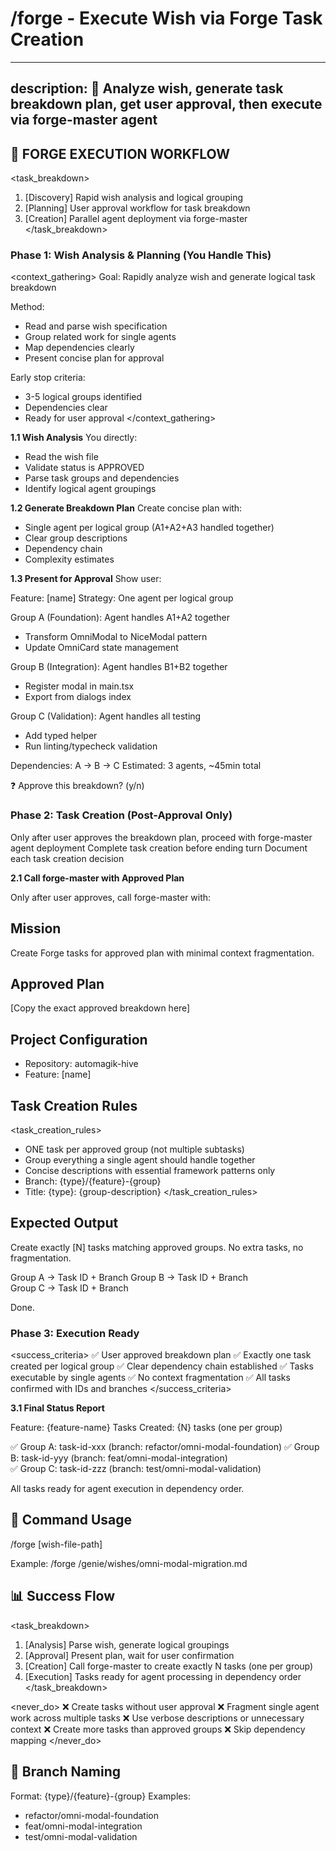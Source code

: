 # /forge - Execute Wish via Forge Task Creation

---
description: 🎯 Analyze wish, generate task breakdown plan, get user approval, then execute via forge-master agent
---

## 🚀 FORGE EXECUTION WORKFLOW

<task_breakdown>
1. [Discovery] Rapid wish analysis and logical grouping
2. [Planning] User approval workflow for task breakdown
3. [Creation] Parallel agent deployment via forge-master
</task_breakdown>

### Phase 1: Wish Analysis & Planning (You Handle This)

<context_gathering>
Goal: Rapidly analyze wish and generate logical task breakdown

Method:
- Read and parse wish specification
- Group related work for single agents
- Map dependencies clearly
- Present concise plan for approval

Early stop criteria:
- 3-5 logical groups identified
- Dependencies clear
- Ready for user approval
</context_gathering>

**1.1 Wish Analysis**
You directly:
- Read the wish file
- Validate status is APPROVED  
- Parse task groups and dependencies
- Identify logical agent groupings

**1.2 Generate Breakdown Plan**
Create concise plan with:
- Single agent per logical group (A1+A2+A3 handled together)
- Clear group descriptions
- Dependency chain
- Complexity estimates

**1.3 Present for Approval**
Show user:

Feature: [name]
Strategy: One agent per logical group

Group A (Foundation): Agent handles A1+A2 together
  - Transform OmniModal to NiceModal pattern
  - Update OmniCard state management

Group B (Integration): Agent handles B1+B2 together  
  - Register modal in main.tsx
  - Export from dialogs index

Group C (Validation): Agent handles all testing
  - Add typed helper
  - Run linting/typecheck validation

Dependencies: A → B → C
Estimated: 3 agents, ~45min total

❓ Approve this breakdown? (y/n)

### Phase 2: Task Creation (Post-Approval Only)

<persistence>
Only after user approves the breakdown plan, proceed with forge-master agent deployment
Complete task creation before ending turn
Document each task creation decision
</persistence>

**2.1 Call forge-master with Approved Plan**

Only after user approves, call forge-master with:

## Mission
Create Forge tasks for approved plan with minimal context fragmentation.

## Approved Plan
[Copy the exact approved breakdown here]

## Project Configuration  
- Repository: automagik-hive
- Feature: [name]

## Task Creation Rules

<task_creation_rules>
- ONE task per approved group (not multiple subtasks)
- Group everything a single agent should handle together
- Concise descriptions with essential framework patterns only
- Branch: {type}/{feature}-{group}
- Title: {type}: {group-description}
</task_creation_rules>

## Expected Output
Create exactly [N] tasks matching approved groups. No extra tasks, no fragmentation.

Group A → Task ID + Branch
Group B → Task ID + Branch  
Group C → Task ID + Branch

Done.

### Phase 3: Execution Ready

<success_criteria>
✅ User approved breakdown plan
✅ Exactly one task created per logical group
✅ Clear dependency chain established
✅ Tasks executable by single agents
✅ No context fragmentation
✅ All tasks confirmed with IDs and branches
</success_criteria>

**3.1 Final Status Report**

Feature: {feature-name}
Tasks Created: {N} tasks (one per group)

✅ Group A: task-id-xxx (branch: refactor/omni-modal-foundation)
✅ Group B: task-id-yyy (branch: feat/omni-modal-integration)  
✅ Group C: task-id-zzz (branch: test/omni-modal-validation)

All tasks ready for agent execution in dependency order.

## 🔧 Command Usage

/forge [wish-file-path]

Example:
/forge /genie/wishes/omni-modal-migration.md

## 📊 Success Flow

<task_breakdown>
1. [Analysis] Parse wish, generate logical groupings  
2. [Approval] Present plan, wait for user confirmation
3. [Creation] Call forge-master to create exactly N tasks (one per group)
4. [Execution] Tasks ready for agent processing in dependency order
</task_breakdown>

<never_do>
❌ Create tasks without user approval
❌ Fragment single agent work across multiple tasks
❌ Use verbose descriptions or unnecessary context
❌ Create more tasks than approved groups
❌ Skip dependency mapping
</never_do>

## 🚨 Branch Naming

Format: {type}/{feature}-{group}
Examples: 
  - refactor/omni-modal-foundation
  - feat/omni-modal-integration  
  - test/omni-modal-validation